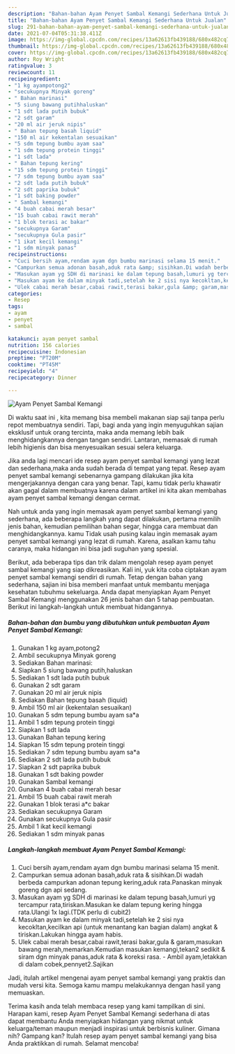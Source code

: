 ```yaml
---
description: "Bahan-bahan Ayam Penyet Sambal Kemangi Sederhana Untuk Jualan"
title: "Bahan-bahan Ayam Penyet Sambal Kemangi Sederhana Untuk Jualan"
slug: 291-bahan-bahan-ayam-penyet-sambal-kemangi-sederhana-untuk-jualan
date: 2021-07-04T05:31:38.411Z
image: https://img-global.cpcdn.com/recipes/13a62613fb439188/680x482cq70/ayam-penyet-sambal-kemangi-foto-resep-utama.jpg
thumbnail: https://img-global.cpcdn.com/recipes/13a62613fb439188/680x482cq70/ayam-penyet-sambal-kemangi-foto-resep-utama.jpg
cover: https://img-global.cpcdn.com/recipes/13a62613fb439188/680x482cq70/ayam-penyet-sambal-kemangi-foto-resep-utama.jpg
author: Roy Wright
ratingvalue: 3
reviewcount: 11
recipeingredient:
- "1 kg ayampotong2"
- "secukupnya Minyak goreng"
- " Bahan marinasi"
- "5 siung bawang putihhaluskan"
- "1 sdt lada putih bubuk"
- "2 sdt garam"
- "20 ml air jeruk nipis"
- " Bahan tepung basah liquid"
- "150 ml air kekentalan sesuaikan"
- "5 sdm tepung bumbu ayam saa"
- "1 sdm tepung protein tinggi"
- "1 sdt lada"
- " Bahan tepung kering"
- "15 sdm tepung protein tinggi"
- "7 sdm tepung bumbu ayam saa"
- "2 sdt lada putih bubuk"
- "2 sdt paprika bubuk"
- "1 sdt baking powder"
- " Sambal kemangi"
- "4 buah cabai merah besar"
- "15 buah cabai rawit merah"
- "1 blok terasi ac bakar"
- "secukupnya Garam"
- "secukupnya Gula pasir"
- "1 ikat kecil kemangi"
- "1 sdm minyak panas"
recipeinstructions:
- "Cuci bersih ayam,rendam ayam dgn bumbu marinasi selama 15 menit."
- "Campurkan semua adonan basah,aduk rata &amp; sisihkan.Di wadah berbeda campurkan adonan tepung kering,aduk rata.Panaskan minyak goreng dgn api sedang."
- "Masukan ayam yg SDH di marinasi ke dalam tepung basah,lumuri yg tercampur rata,tiriskan.Masukan ke dalam tepung kering hingga rata.Ulangi 1x lagi.(TDK perlu di cubit2)"
- "Masukan ayam ke dalam minyak tadi,setelah ke 2 sisi nya kecokltan,kecilkan api (untuk menantang kan bagian dalam) angkat &amp; tiriskan.Lakukan hingga ayam habis."
- "Ulek cabai merah besar,cabai rawit,terasi bakar,gula &amp; garam,masukan bawang merah,memarkan.Kemudian masukan kemangi,tekan2 sedikit &amp; siram dgn minyak panas,aduk rata &amp; koreksi rasa. Ambil ayam,letakkan di dalam cobek,pennyet2.Sajikan"
categories:
- Resep
tags:
- ayam
- penyet
- sambal

katakunci: ayam penyet sambal 
nutrition: 156 calories
recipecuisine: Indonesian
preptime: "PT20M"
cooktime: "PT45M"
recipeyield: "4"
recipecategory: Dinner

---
```



![Ayam Penyet Sambal Kemangi](https://img-global.cpcdn.com/recipes/13a62613fb439188/680x482cq70/ayam-penyet-sambal-kemangi-foto-resep-utama.jpg)

Di waktu  saat ini , kita memang bisa membeli makanan siap saji tanpa perlu repot membuatnya sendiri. Tapi, bagi anda yang ingin menyuguhkan sajian eksklusif untuk orang tercinta, maka anda memang lebih baik menghidangkannya dengan tangan sendiri. Lantaran, memasak di rumah lebih higienis dan bisa menyesuaikan sesuai selera keluarga.

Jika anda lagi mencari ide resep ayam penyet sambal kemangi yang lezat dan sederhana,maka anda sudah berada di tempat yang tepat. Resep ayam penyet sambal kemangi  sebenarnya gampang dilakukan jika kita mengerjakannya dengan cara yang benar. Tapi, kamu tidak perlu khawatir akan gagal dalam membuatnya 
karena dalam artikel ini kita akan membahas ayam penyet sambal kemangi dengan cermat.  



Nah untuk anda yang ingin memasak ayam penyet sambal kemangi yang sederhana, ada beberapa langkah yang dapat dilakukan, pertama memilih jenis bahan, kemudian pemilihan bahan segar, hingga cara membuat dan menghidangkannya. kamu Tidak usah pusing kalau ingin memasak ayam penyet sambal kemangi yang lezat di rumah. Karena, asalkan kamu  tahu caranya, maka hidangan ini bisa jadi suguhan yang spesial.

Berikut, ada beberapa tips dan trik dalam mengolah resep ayam penyet sambal kemangi yang siap dikreasikan. Kali ini, yuk kita coba ciptakan ayam penyet sambal kemangi sendiri di rumah. Tetap dengan bahan yang sederhana, sajian ini bisa memberi manfaat untuk membantu menjaga kesehatan tubuhmu sekeluarga. Anda dapat menyiapkan Ayam Penyet Sambal Kemangi menggunakan 26 jenis bahan dan 5 tahap pembuatan. Berikut ini langkah-langkah untuk membuat hidangannya.

<!--inarticleads1-->

##### Bahan-bahan dan bumbu yang dibutuhkan untuk pembuatan Ayam Penyet Sambal Kemangi:

1. Gunakan 1 kg ayam,potong2
1. Ambil secukupnya Minyak goreng
1. Sediakan  Bahan marinasi:
1. Siapkan 5 siung bawang putih,haluskan
1. Sediakan 1 sdt lada putih bubuk
1. Gunakan 2 sdt garam
1. Gunakan 20 ml air jeruk nipis
1. Sediakan  Bahan tepung basah (liquid)
1. Ambil 150 ml air (kekentalan sesuaikan)
1. Gunakan 5 sdm tepung bumbu ayam sa*a
1. Ambil 1 sdm tepung protein tinggi
1. Siapkan 1 sdt lada
1. Gunakan  Bahan tepung kering
1. Siapkan 15 sdm tepung protein tinggi
1. Sediakan 7 sdm tepung bumbu ayam sa*a
1. Sediakan 2 sdt lada putih bubuk
1. Siapkan 2 sdt paprika bubuk
1. Gunakan 1 sdt baking powder
1. Gunakan  Sambal kemangi
1. Gunakan 4 buah cabai merah besar
1. Ambil 15 buah cabai rawit merah
1. Gunakan 1 blok terasi a*c bakar
1. Sediakan secukupnya Garam
1. Gunakan secukupnya Gula pasir
1. Ambil 1 ikat kecil kemangi
1. Sediakan 1 sdm minyak panas




<!--inarticleads2-->

##### Langkah-langkah membuat Ayam Penyet Sambal Kemangi:

1. Cuci bersih ayam,rendam ayam dgn bumbu marinasi selama 15 menit.
1. Campurkan semua adonan basah,aduk rata &amp; sisihkan.Di wadah berbeda campurkan adonan tepung kering,aduk rata.Panaskan minyak goreng dgn api sedang.
1. Masukan ayam yg SDH di marinasi ke dalam tepung basah,lumuri yg tercampur rata,tiriskan.Masukan ke dalam tepung kering hingga rata.Ulangi 1x lagi.(TDK perlu di cubit2)
1. Masukan ayam ke dalam minyak tadi,setelah ke 2 sisi nya kecokltan,kecilkan api (untuk menantang kan bagian dalam) angkat &amp; tiriskan.Lakukan hingga ayam habis.
1. Ulek cabai merah besar,cabai rawit,terasi bakar,gula &amp; garam,masukan bawang merah,memarkan.Kemudian masukan kemangi,tekan2 sedikit &amp; siram dgn minyak panas,aduk rata &amp; koreksi rasa. - Ambil ayam,letakkan di dalam cobek,pennyet2.Sajikan




Jadi, itulah artikel mengenai  ayam penyet sambal kemangi  yang praktis dan mudah versi kita. Semoga kamu mampu melakukannya dengan hasil yang memuaskan. 

Terima kasih anda telah membaca resep yang kami tampilkan di sini. Harapan kami, resep  Ayam Penyet Sambal Kemangi sederhana di atas dapat membantu Anda menyiapkan hidangan yang nikmat untuk keluarga/teman maupun menjadi inspirasi untuk berbisnis kuliner. Gimana nih? Gampang kan? Itulah resep ayam penyet sambal kemangi yang bisa Anda praktikkan di rumah. Selamat mencoba!

